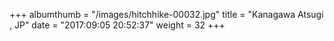 +++
albumthumb = "/images/hitchhike-00032.jpg"
title = "Kanagawa Atsugi , JP"
date = "2017:09:05 20:52:37"
weight = 32
+++
